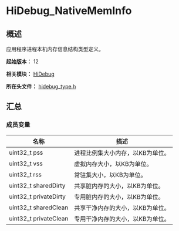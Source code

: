 # HiDebug_NativeMemInfo

<!--Kit: Performance Analysis Kit-->
<!--Subsystem: HiviewDFX-->
<!--Owner: @hello_harmony; @yu_haoqiaida-->
<!--SE: @kutcherzhou1-->
<!--TSE: @gcw_KuLfPSbe-->

## 概述

应用程序进程本机内存信息结构类型定义。

**起始版本：** 12

**相关模块：** [HiDebug](capi-hidebug.md)

**所在头文件：** [hidebug_type.h](capi-hidebug-type-h.md)

## 汇总

### 成员变量

| 名称 | 描述 |
| -- | -- |
| uint32_t pss | 进程比例集大小内存，以KB为单位。 |
| uint32_t vss | 虚拟内存大小，以KB为单位。 |
| uint32_t rss | 常驻集大小，以KB为单位。 |
| uint32_t sharedDirty | 共享脏内存的大小，以KB为单位。 |
| uint32_t privateDirty | 专用脏内存的大小，以KB为单位。 |
| uint32_t sharedClean | 共享干净内存的大小，以KB为单位。 |
| uint32_t privateClean | 专用干净内存的大小，以KB为单位。 |



